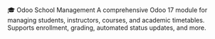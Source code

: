 🎓 Odoo School Management
A comprehensive Odoo 17 module for managing students, instructors, courses, and academic timetables.
Supports enrollment, grading, automated status updates, and more.

